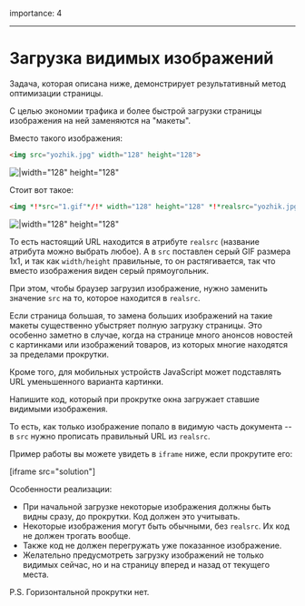 importance: 4

---

# Загрузка видимых изображений

Задача, которая описана ниже, демонстрирует результативный метод оптимизации страницы.

С целью экономии трафика и более быстрой загрузки страницы изображения на ней заменяются на "макеты".

Вместо такого изображения:

```html
<img src="yozhik.jpg" width="128" height="128">
```

![|width="128" height="128"](https://js.cx/clipart/yozhik.jpg)

Стоит вот такое:

```html
<img *!*src="1.gif"*/!* width="128" height="128" *!*realsrc="yozhik.jpg"*/!*>
```

![|width="128" height="128"](https://js.cx/lazyimg/1.gif)

То есть настоящий URL находится в атрибуте `realsrc` (название атрибута можно выбрать любое). А в `src` поставлен серый GIF размера 1x1, и так как `width/height` правильные, то он растягивается, так что вместо изображения виден серый прямоугольник.

При этом, чтобы браузер загрузил изображение, нужно заменить значение `src` на то, которое находится в `realsrc`.

Если страница большая, то замена больших изображений на такие макеты существенно убыстряет полную загрузку страницы. Это особенно заметно в случае, когда на странице много анонсов новостей с картинками или изображений товаров, из которых многие находятся за пределами прокрутки.

Кроме того, для мобильных устройств JavaScript может подставлять URL уменьшенного варианта картинки.

Напишите код, который при прокрутке окна загружает ставшие видимыми изображения.

То есть, как только изображение попало в видимую часть документа -- в `src` нужно прописать правильный URL из `realsrc`.

Пример работы вы можете увидеть в `iframe` ниже, если прокрутите его:

[iframe src="solution"]

Особенности реализации:

- При начальной загрузке некоторые изображения должны быть видны сразу, до прокрутки. Код должен это учитывать.
- Некоторые изображения могут быть обычными, без `realsrc`. Их код не должен трогать вообще.
- Также код не должен перегружать уже показанное изображение.
- Желательно предусмотреть загрузку изображений не только видимых сейчас, но и на страницу вперед и назад от текущего места.

P.S. Горизонтальной прокрутки нет.